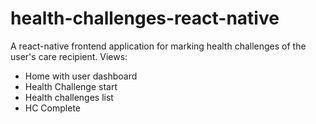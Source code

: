 # health-challenges-react-native

A react-native frontend application for marking health challenges of the user's care recipient. 
Views:
* Home with user dashboard
* Health Challenge start
* Health challenges list
* HC Complete
